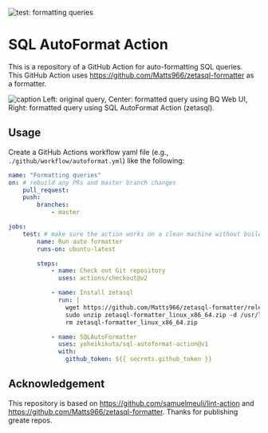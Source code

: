 ![test: formatting queries](https://github.com/yoheikikuta/sql-autoformat-action/workflows/test:%20formatting%20queries/badge.svg)

# SQL AutoFormat Action
This is a repository of a GitHub Action for auto-formatting SQL queries.  
This GitHub Action uses https://github.com/Matts966/zetasql-formatter as a formatter.

![caption](https://i.imgur.com/nWfUKgF.png)
Left: original query, Center: formatted query using BQ Web UI, Right: formatted query using SQL AutoFormat Action (zetasql).

## Usage
Create a GitHub Actions workflow yaml file (e.g., `./github/workflow/autoformat.yml`) like the following:

```yml
name: "Formatting queries"
on: # rebuild any PRs and master branch changes
    pull_request:
    push:
        branches:
            - master

jobs:
    test: # make sure the action works on a clean machine without building
        name: Run auto formatter
        runs-on: ubuntu-latest

        steps:
            - name: Check out Git repository
              uses: actions/checkout@v2

            - name: Install zetasql
              run: |
                wget https://github.com/Matts966/zetasql-formatter/releases/latest/download/zetasql-formatter_linux_x86_64.zip
                sudo unzip zetasql-formatter_linux_x86_64.zip -d /usr/local/bin
                rm zetasql-formatter_linux_x86_64.zip

            - name: SQLAutoFormatter
              uses: yoheikikuta/sql-autoformat-action@v1
              with:
                github_token: ${{ secrets.github_token }}
```

## Acknowledgement
This repository is based on https://github.com/samuelmeuli/lint-action and https://github.com/Matts966/zetasql-formatter.
Thanks for publishing greate repos.

